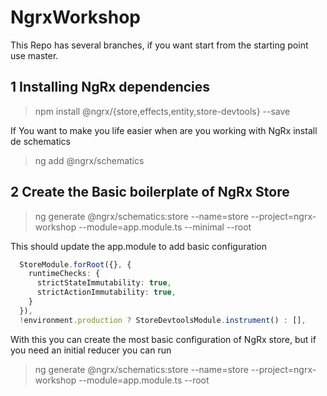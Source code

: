 # NgrxWorkshop

This Repo has several branches, if you want start from the starting point use master.

## 1 Installing NgRx dependencies

> npm install @ngrx/{store,effects,entity,store-devtools} --save

If You want to make you life easier when are you working with NgRx install de schematics

> ng add @ngrx/schematics


## 2 Create the Basic boilerplate of NgRx Store

> ng generate @ngrx/schematics:store --name=store --project=ngrx-workshop --module=app.module.ts --minimal --root

This should update the app.module to add basic configuration

```typescript
  StoreModule.forRoot({}, {
    runtimeChecks: {
      strictStateImmutability: true,
      strictActionImmutability: true,
    }
  }),
  !environment.production ? StoreDevtoolsModule.instrument() : [],
```

With this you can create the most basic configuration of NgRx store, but if you need an initial reducer you can run

> ng generate @ngrx/schematics:store --name=store --project=ngrx-workshop --module=app.module.ts --root

